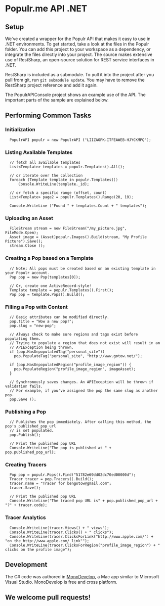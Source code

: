 # Populr.me API .NET


## Setup

We've created a wrapper for the Populr API that makes it easy to use in .NET environments. To get started, take a look at the files in the Populr folder. You can add this project to your workspace as a dependency, or integrate the files directly into your project. The source makes extensive use of RestSharp, an open-source solution for REST service interfaces in .NET. 

RestSharp is included as a submodule. To pull it into the project after you pull from git, run `git submodule update`. You may have to remove the RestSharp project reference and add it again.



The PopulrAPIConsole project shows an example use of the API. The important parts of the sample are explained below.


## Performing Common Tasks

### Initialization

      PopulrAPI populr = new PopulrAPI ("LIIZAOPK-ITFEAWEB-HJYCKMPQ");


### Listing Available Templates

      // fetch all available templates
      List<Template> templates = populr.Templates().All();
      
      // or iterate over the collection
      foreach (Template template in populr.Templates())
      	  Console.WriteLine(template._id);
      
      // or fetch a specific range (offset, count)
      List<Template> page2 = populr.Templates().Range(20, 10);
      
      Console.WriteLine ("Found " + templates.Count + " templates");


### Uploading an Asset

      FileStream stream = new FileStream("/my_picture.jpg", FileMode.Open);
	  Asset image = (Asset)populr.Images().Build(stream, "My Profile Picture").Save();
      stream.Close ();


### Creating a Pop based on a Template

      // Note: All pops must be created based on an existing template in your Populr account.
      Pop pop = new Pop(templates[0]);
      
      // Or, create one ActiveRecord-style!
      Template template = populr.Templates().First();
      Pop pop = template.Pops().Build();

### Filling a Pop with Content

      // Basic attributes can be modified directly.
      pop.title = "Wow a new pop!";
      pop.slug = "new-pop";
      
      // Always check to make sure regions and tags exist before populating them.
      // Trying to populate a region that does not exist will result in an
      // APIException being thrown.
      if (pop.HasUnpopulatedTag("personal_site"))
        pop.PopulateTag("personal_site", "http://www.gotow.net/");

      if (pop.HasUnpopulatedRegion("profile_image_region")) {
        pop.PopulateRegion("profile_image_region", imageAsset);
      }

      // Synchronously saves changes. An APIException will be thrown if validation fails.
      // For example, if you've assigned the pop the same slug as another pop.
      pop.Save ();

### Publishing a Pop

      // Publishes the pop immediately. After calling this method, the pop's published_pop_url
      // is set populated.
      pop.Publish();
      
      // Print the published pop URL
      Console.WriteLine("The pop is published at " + pop.published_pop_url);

### Creating Tracers

	  Pop pop = populr.Pops().Find("51782e69dd02dc70ed00000d");
 	  Tracer tracer = pop.Tracers().Build();
   	  tracer.name = "Tracer for bengotow@gmail.com";
	  tracer.Save();
	  
      // Print the published pop URL
      Console.WriteLine("The traced pop URL is" + pop.published_pop_url + "?" + tracer.code);


### Tracer Analytics

	  Console.WriteLine(tracer.Views() + " views");
	  Console.WriteLine(tracer.Clicks() + " clicks");
	  Console.WriteLine(tracer.ClicksForLink("http://www.apple.com/") + "on the http://www.apple.com/ link"");
	  Console.WriteLine(tracer.ClicksForRegion("profile_image_region") + " clicks on the profile image");


## Development

The C# code was authored in [MonoDevelop](http://monodevelop.com/), a Mac app similar to Microsoft Visual Studio. MonoDevelop is free and cross platform.

## We welcome pull requests!
